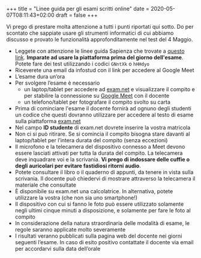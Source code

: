 +++
title = "Linee guida per gli esami scritti online"
date = 2020-05-07T08:11:43+02:00
draft = false
+++

Vi prego di prestare molta attenzione a tutti i punti riportati qui sotto. Do per scontato che sappiate usare gli strumenti informatici di cui abbiamo discusso e provato le funzionalità approfonditamente nel test del 4 Maggio. 

* Leggete con attenzione le linee guida Sapienza che trovate a [questo link](https://www.uniroma1.it/it/documento/procedura-straordinaria-conseguente-allemergenza-sanitaria-covid-19-lo-svolgimento-degli). **Imparate ad usare la piattaforma prima del giorno dell'esame**. Potete fare dei test utilizzando i codici `GNntXk` o `hHHdyo`
* Riceverete una email da infostud con il link per accedere al Google Meet
* L’esame dura un’ora
* Per svolgere l’esame è necessario 
	* un laptop/tablet per accedere ad [exam.net](https://www.exam.net) e visualizzare il compito e per stabilire la connessione su [Google Meet](https://meet.google.com/) con il docente
	* un telefono/tablet per fotografare il compito svolto su carta
* Prima di cominciare l'esame il docente fornirà ad ognuno degli studenti un codice che questi dovranno utilizzare per accedere al testo di esame sulla piattaforma [exam.net](https://www.exam.net)
* Nel campo **ID studente** di exam.net dovrete inserire la vostra matricola
* Non ci si può ritirare. Se si comincia il compito bisogna stare davanti al laptop/tablet per l’intera durata del compito (senza eccezioni)
* Il microfono e la telecamera del dispositivo connesso a Meet devono essere lasciati attivati per tutta la durata del compito. La telecamera deve inquadrare voi e la scrivania. **Vi prego di indossare delle cuffie o degli auricolari per evitare fastidiosi ritorni audio**.
* Potete consultare il libro o il quaderno di appunti, da tenere in vista sulla scrivania. Il docente può chiedervi di mostrare attraverso la telecamera il materiale che consultate
* È disponibile su exam.net una calcolatrice. In alternativa, potete utilizzare la vostra (che non sia uno smartphone!)
* Il dispositivo con cui si fanno le foto può essere utilizzato solamente negli ultimi cinque minuti a disposizione, e solamente per fare le foto al compito
* In considerazione della natura straordinaria delle modalità di esame, le regole saranno applicate molto severamente
* I risultati veranno pubblicati sulla pagina web del docente nei giorni seguenti l’esame. In caso di esito positivo contattate il docente via email per accordarvi sulla data dell’orale

